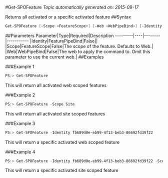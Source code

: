 #Get-SPOFeature
*Topic automatically generated on: 2015-09-17*

Returns all activated or a specific activated feature
##Syntax
```powershell
Get-SPOFeature [-Scope <FeatureScope>] [-Web <WebPipeBind>] [-Identity <FeaturePipeBind>]
```


##Parameters
Parameter|Type|Required|Description
---------|----|--------|-----------
|Identity|FeaturePipeBind|False||
|Scope|FeatureScope|False|The scope of the feature. Defaults to Web.|
|Web|WebPipeBind|False|The web to apply the command to. Omit this parameter to use the current web.|
##Examples

###Example 1
```powershell
PS:> Get-SPOFeature
```
This will return all activated web scoped features

###Example 2
```powershell
PS:> Get-SPOFeature -Scope Site
```
This will return all activated site scoped features

###Example 3
```powershell
PS:> Get-SPOFeature -Identity fb689d0e-eb99-4f13-beb3-86692fd39f22
```
This will return a specific activated web scoped feature

###Example 4
```powershell
PS:> Get-SPOFeature -Identity fb689d0e-eb99-4f13-beb3-86692fd39f22 -Scope Site
```
This will return a specific activated site scoped feature
<!-- Ref: F7C0A4B0F8DF525527C979A1A6A41F12 -->